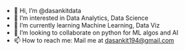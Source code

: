 - 👋 Hi, I’m @dasankitdata
- 👀 I’m interested in Data Analytics, Data Science
- 🌱 I’m currently learning Machine Learning, Data Viz
- 💞️ I’m looking to collaborate on python for ML algos and AI
- 📫 How to reach me: Mail me at dasankit194@gmail.com

<!---
dasankitdata/dasankitdata is a ✨ special ✨ repository because its `README.md` (this file) appears on your GitHub profile.
You can click the Preview link to take a look at your changes.
--->
